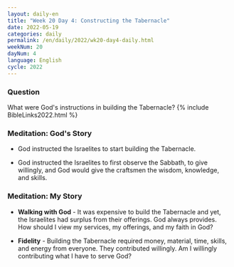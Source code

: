 ```yaml
---
layout: daily-en
title: "Week 20 Day 4: Constructing the Tabernacle"
date: 2022-05-19
categories: daily
permalink: /en/daily/2022/wk20-day4-daily.html
weekNum: 20
dayNum: 4
language: English
cycle: 2022
---
```


### Question     
What were God's instructions in building the Tabernacle?
{% include BibleLinks2022.html %} 

### Meditation: God's Story   
+ God instructed the Israelites to start building the Tabernacle. 

+ God instructed the Israelites to first observe the Sabbath, to give willingly, and God would give the craftsmen the wisdom, knowledge, and skills. 

### Meditation: My Story   
+ **Walking with God** - It was expensive to build the Tabernacle and yet, the Israelites had surplus from their offerings. God always provides. How should I view my services, my offerings, and my faith in God? 

+ **Fidelity** - Building the Tabernacle required money, material, time, skills, and energy from everyone. They contributed willingly. Am I willingly contributing what I have to serve God? 
